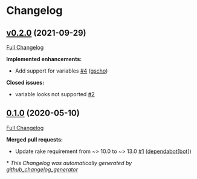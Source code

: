 # Changelog

## [v0.2.0](https://github.com/gscho/dockerfile-rb/tree/v0.2.0) (2021-09-29)

[Full Changelog](https://github.com/gscho/dockerfile-rb/compare/0.1.0...v0.2.0)

**Implemented enhancements:**

- Add support for variables [\#4](https://github.com/gscho/dockerfile-rb/pull/4) ([gscho](https://github.com/gscho))

**Closed issues:**

- variable looks not supported [\#2](https://github.com/gscho/dockerfile-rb/issues/2)

## [0.1.0](https://github.com/gscho/dockerfile-rb/tree/0.1.0) (2020-05-10)

[Full Changelog](https://github.com/gscho/dockerfile-rb/compare/1908994ec01bb02077da3fb5efc975c90e591716...0.1.0)

**Merged pull requests:**

- Update rake requirement from ~\> 10.0 to ~\> 13.0 [\#1](https://github.com/gscho/dockerfile-rb/pull/1) ([dependabot[bot]](https://github.com/apps/dependabot))



\* *This Changelog was automatically generated by [github_changelog_generator](https://github.com/github-changelog-generator/github-changelog-generator)*
